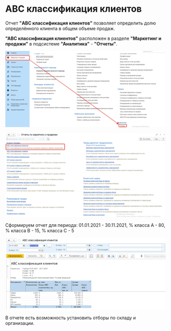 # ABC классификация клиентов

Отчет **"ABC классификация клиентов"** позволяет определить долю определённого клиента в общем объеме продаж.

**"ABC классификация клиентов"** расположен в разделе **"Маркетинг и продажи"** в подсистеме **"Аналитика"** - **"Отчеты"**.

[![1][1]][1]

[![2][2]][2]

Сформируем отчет для периода: 01.01.2021 - 30.11.2021, % класса A - 80, % класса B - 15, % класса C - 5

[![3][3]][3]

В отчете есть возможность установить отборы по складу и организации.

[1]:ABCClassificationOfClients.assets/1.png
[2]:ABCClassificationOfClients.assets/2.png
[3]:ABCClassificationOfClients.assets/3.png
